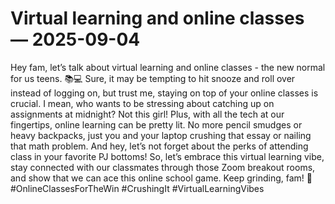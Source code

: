 # Virtual learning and online classes — 2025-09-04

Hey fam, let’s talk about virtual learning and online classes - the new normal for us teens. 📚💻 Sure, it may be tempting to hit snooze and roll over instead of logging on, but trust me, staying on top of your online classes is crucial. I mean, who wants to be stressing about catching up on assignments at midnight? Not this girl! Plus, with all the tech at our fingertips, online learning can be pretty lit. No more pencil smudges or heavy backpacks, just you and your laptop crushing that essay or nailing that math problem. And hey, let’s not forget about the perks of attending class in your favorite PJ bottoms! So, let’s embrace this virtual learning vibe, stay connected with our classmates through those Zoom breakout rooms, and show that we can ace this online school game. Keep grinding, fam! 🤘 #OnlineClassesForTheWin #CrushingIt #VirtualLearningVibes